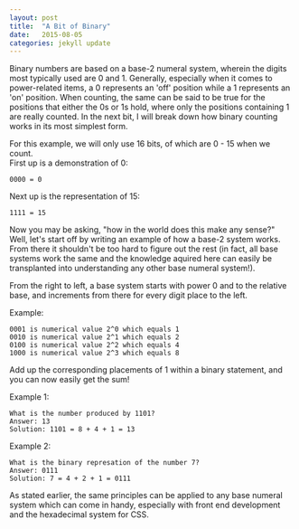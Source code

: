 ```yaml
---
layout: post
title:  "A Bit of Binary"
date:   2015-08-05
categories: jekyll update
---
```

Binary numbers are based on a base-2 numeral system, wherein the digits most typically used are 0 and 1. Generally,
especially when it comes to power-related items, a 0 represents an 'off' position while a 1 represents an 'on' position.
When counting, the same can be said to be true for the positions that either the 0s or 1s hold, where only the positions
containing 1 are really counted. In the next bit, I will break down how binary counting works in its most simplest form.

For this example, we will only use 16 bits, of which are 0 - 15 when we count.  
First up is a demonstration of 0:  
    
    0000 = 0  

Next up is the representation of 15:

    1111 = 15

Now you may be asking, "how in the world does this make any sense?" Well, let's start off by writing an example of how a
base-2 system works. From there it shouldn't be too hard to figure out the rest (in fact, all base systems work the same 
and the knowledge aquired here can easily be transplanted into understanding any other base numeral system!).

From the right to left, a base system starts with power 0 and to the relative base, and increments from there for every digit
place to the left.

Example:

    0001 is numerical value 2^0 which equals 1
    0010 is numerical value 2^1 which equals 2
    0100 is numerical value 2^2 which equals 4
    1000 is numerical value 2^3 which equals 8

Add up the corresponding placements of 1 within a binary statement, and you can now easily get the sum!

Example 1:
    
    What is the number produced by 1101?
    Answer: 13
    Solution: 1101 = 8 + 4 + 1 = 13

Example 2:

    What is the binary represation of the number 7?
    Answer: 0111
    Solution: 7 = 4 + 2 + 1 = 0111

As stated earlier, the same principles can be applied to any base numeral system which can come in handy, especially with
front end development and the hexadecimal system for CSS.